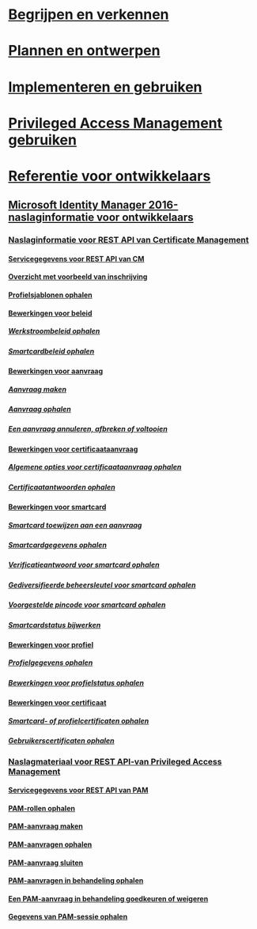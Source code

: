 
# [Begrijpen en verkennen](/microsoft-identity-manager/understand-explore/microsoft-identity-manager-2016)

# [Plannen en ontwerpen](/microsoft-identity-manager/plan-design/microsoft-identity-manager-2016-supported-platforms)

# [Implementeren en gebruiken](/microsoft-identity-manager/deploy-use/microsoft-identity-manager-deploy)

# [Privileged Access Management gebruiken](/microsoft-identity-manager/pam/privileged-identity-management-for-active-directory-domain-services)

# [Referentie voor ontwikkelaars](microsoft-identity-manager-2016-developer-reference.md)

## [Microsoft Identity Manager 2016-naslaginformatie voor ontwikkelaars](microsoft-identity-manager-2016-developer-reference.md)

### [Naslaginformatie voor REST API van Certificate Management](certificate-management-rest-api-reference.md)

#### [Servicegegevens voor REST API van CM](certificate-management-rest-api-service-details.md)

#### [Overzicht met voorbeeld van inschrijving](sample-enrollment-walkthrough.md)

#### [Profielsjablonen ophalen](get-profile-templates.md)

#### [Bewerkingen voor beleid](policy-operations.md)

##### [Werkstroombeleid ophalen](get-workflow-policy.md)

##### [Smartcardbeleid ophalen](get-smartcard-policy.md)

#### [Bewerkingen voor aanvraag](request-operations.md)

##### [Aanvraag maken](create-request.md)

##### [Aanvraag ophalen](get-request.md)

##### [Een aanvraag annuleren, afbreken of voltooien](cancel-abandon-complete-request.md)

#### [Bewerkingen voor certificaataanvraag](certificate-request-operations.md)

##### [Algemene opties voor certificaataanvraag ophalen](get-certificate-request-generation-options.md)

##### [Certificaatantwoorden ophalen](get-certificate-responses.md)

#### [Bewerkingen voor smartcard](smartcard-operations.md)

##### [Smartcard toewijzen aan een aanvraag](assign-smartcard-to-request.md)

##### [Smartcardgegevens ophalen](get-smartcard-data.md)

##### [Verificatieantwoord voor smartcard ophalen](get-smartcard-authentication-response.md)

##### [Gediversifieerde beheersleutel voor smartcard ophalen](get-smartcard-diversified-admin-key.md)

##### [Voorgestelde pincode voor smartcard ophalen](get-smartcard-proposed-pin.md)

##### [Smartcardstatus bijwerken](update-smartcard-status.md)

#### [Bewerkingen voor profiel](profile-operations.md)

##### [Profielgegevens ophalen](get-profile-data.md)

##### [Bewerkingen voor profielstatus ophalen](get-profile-state-operations.md)

#### [Bewerkingen voor certificaat](certificate-operations.md)

##### [Smartcard- of profielcertificaten ophalen](get-smartcard-profile-certificates.md)

##### [Gebruikerscertificaten ophalen](get-user-certificates.md)

### [Naslagmateriaal voor REST API-van Privileged Access Management](privileged-access-management-rest-api-reference.md)

#### [Servicegegevens voor REST API van PAM](privileged-access-management-rest-api-service-details.md)

#### [PAM-rollen ophalen](privileged-access-management-get-roles.md)

#### [PAM-aanvraag maken](privileged-access-management-create-request.md)

#### [PAM-aanvragen ophalen](privileged-access-management-get-requests.md)

#### [PAM-aanvraag sluiten](privileged-access-management-close-request.md)

#### [PAM-aanvragen in behandeling ophalen](privileged-access-management-get-pending-requests.md)

#### [Een PAM-aanvraag in behandeling goedkeuren of weigeren](privileged-access-management-approve-reject-pending-request.md)

#### [Gegevens van PAM-sessie ophalen](privileged-access-management-get-session-info.md)
